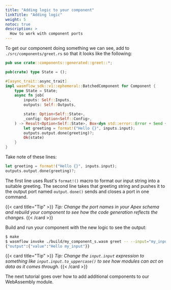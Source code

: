```yaml
---
title: "Adding logic to your component"
linkTitle: "Adding logic"
weight: 5
notoc: true
description: >
  How to work with component ports
---
```


To get our component doing something we can see, add to `./src/components/greet.rs` so that it looks like the following:

```rs
pub use crate::components::generated::greet::*;

pub(crate) type State = ();

#[async_trait::async_trait]
impl wasmflow_sdk::v1::ephemeral::BatchedComponent for Component {
    type State = State;
    async fn job(
        inputs: Self::Inputs,
        outputs: Self::Outputs,

        state: Option<Self::State>,
        _config: Option<Self::Config>,
    ) -> Result<Option<Self::State>, Box<dyn std::error::Error + Send + Sync>> {
        let greeting = format!("Hello {}", inputs.input);
        outputs.output.done(greeting)?;
        Ok(state)
    }
}
```

Take note of these lines:

```rust
let greeting = format!("Hello {}", inputs.input);
outputs.output.done(greeting)?;
```

The first line uses Rust's `format!()` macro to format our input string into a suitable greeting. The second line takes that greeting string and pushes it to the output port named `output`. `done()` sends and closes a port in one command.

{{< card title="Tip" >}}
_Tip: Change the port names in your Apex schema and rebuild your component to see how the code generation reflects the changes._
{{< /card >}}

Build and run your component with the new logic to see the output:

```sh
$ make
$ wasmflow invoke ./build/my_component_s.wasm greet -- --input="my_input"
{"output":{"value":"Hello my_input"}}
```

{{< card title="Tip" >}}
_Tip: Change the `input.input` expression to something like `input.input.to_uppercase()` to see how modules can act on data as it comes through._
{{< /card >}}

The next tutorial goes over how to add additional components to our WebAssembly module.
